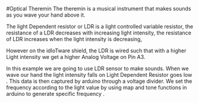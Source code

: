 #Optical Theremin
The theremin is a musical instrument that makes sounds as you wave your hand above it.

The light Dependent resistor or LDR is a light controlled variable resistor,
the resistance of a LDR decreases with increasing light intensity,
the resistance of LDR increases when the light intensity is decreasing,

However on the idIoTware shield, the LDR is wired such that with a higher Light intensity 
we get a higher Analog Voltage on Pin A3.



In this example we are going to use LDR sensor to make sounds.
When we wave our hand the light intensity falls on Light Dependent Resistor goes low .
This data is then captured by arduino through a voltage divider. 
We set the frequency according to the light value by using  map and tone functions in arduino to generate specific frequency .